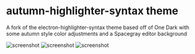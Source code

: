 # autumn-highlighter-syntax theme

A fork of the electron-highlighter-syntax theme based off of One Dark with some autumn style color adjustments and a Spacegray editor background

![screenshot](https://github.com/Lucid-Network/autumn-highlighter-syntax/blob/master/python.png)
![screenshot](https://github.com/Lucid-Network/autumn-highlighter-syntax/blob/master/json.png)
![screenshot](https://github.com/Lucid-Network/autumn-highlighter-syntax/blob/master/javscript.png)

